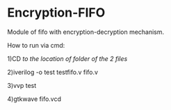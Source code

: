 # Encryption-FIFO
Module of fifo with encryption-decryption mechanism.

How to run via cmd:

1)CD *to the location of folder of the 2 files*

2)iverilog -o test testfifo.v fifo.v

3)vvp test

4)gtkwave fifo.vcd
